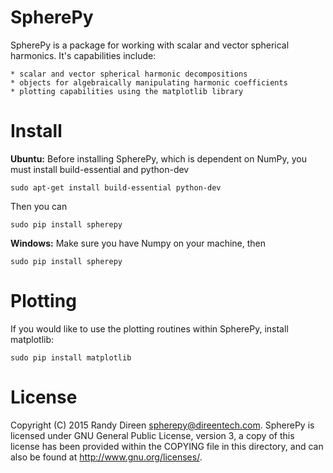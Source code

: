 SpherePy
========

SpherePy is a package for working with scalar and vector spherical harmonics.
It's capabilities include:

	* scalar and vector spherical harmonic decompositions
	* objects for algebraically manipulating harmonic coefficients
	* plotting capabilities using the matplotlib library
	
Install
=======

**Ubuntu:**
Before installing SpherePy, which is dependent on NumPy, you must install 
build-essential and python-dev

    sudo apt-get install build-essential python-dev

Then you can 

    sudo pip install spherepy
    
**Windows:**
Make sure you have Numpy on your machine, then

    sudo pip install spherepy
	
Plotting
========

If you would like to use the plotting routines within SpherePy, install matplotlib:

	sudo pip install matplotlib

License
=======

Copyright (C) 2015  Randy Direen <spherepy@direentech.com>.
SpherePy is licensed under GNU General Public License, version 3, a copy of this license has been provided within the COPYING file in this directory, and can also be found at <http://www.gnu.org/licenses/>.
 
